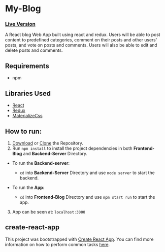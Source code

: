 # My-Blog 
### [Live Version](http://bit.do/my-react-blog)

A React blog Web App built using react and redux. Users will be able to post content to predefined categories, comment on their posts and other users' posts, and vote on posts and comments. 
Users will also be able to edit and delete posts and comments.

## Requirements
* npm

## Libraries Used
* [React](https://reactjs.org/)
* [Redux](http://redux.js.org/)
* [MaterializeCss](https://materializecss.com)

## How to run:
1. [Download](https://github.com/sagarchoudhary96/My-Reads/archive/master.zip) or [Clone](https://github.com/sagarchoudhary96/My-Blog.git) the Repository.
2. Run `npm install` to install the project dependencies in both **Frontend-Blog** and **Backend-Server** Directory.
- To run the **Backend-server**: 
  - `cd` into **Backend-Server** Directory and use `node server` to start the backend.
  
- To run the **App**: 
  - `cd` into **Frontend-Blog** Directory and use `npm start run` to start the app.
  
3. App can be seen at: `localhost:3000`

## create-react-app

This project was bootstrapped with [Create React App](https://github.com/facebookincubator/create-react-app). You can find more information on how to perform common tasks [here](https://github.com/facebookincubator/create-react-app/blob/master/packages/react-scripts/template/README.md).
